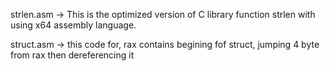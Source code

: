 strlen.asm -> This is the optimized version of C library function strlen with using x64 assembly language.


struct.asm -> this code for, rax contains begining fof struct, jumping 4 byte from rax then dereferencing it
